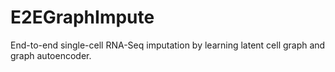 # E2EGraphImpute
End-to-end single-cell RNA-Seq imputation by learning latent cell graph and graph autoencoder.
